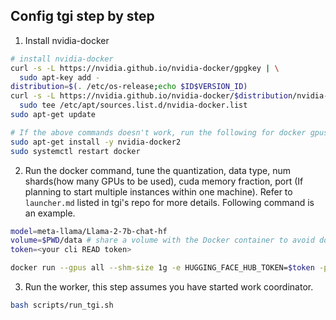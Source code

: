 ## Config tgi step by step

1. Install nvidia-docker

```bash
# install nvidia-docker
curl -s -L https://nvidia.github.io/nvidia-docker/gpgkey | \
  sudo apt-key add -
distribution=$(. /etc/os-release;echo $ID$VERSION_ID)
curl -s -L https://nvidia.github.io/nvidia-docker/$distribution/nvidia-docker.list | \
  sudo tee /etc/apt/sources.list.d/nvidia-docker.list
sudo apt-get update

# If the above commands doesn't work, run the following for docker gpus not found problem
sudo apt-get install -y nvidia-docker2
sudo systemctl restart docker
```

2. Run the docker command, tune the quantization, data type, num shards(how many GPUs to be used), cuda memory fraction, port (If planning to start multiple instances within one machine). Refer to `launcher.md` listed in tgi's repo for more details. Following command is an example.

```bash
model=meta-llama/Llama-2-7b-chat-hf
volume=$PWD/data # share a volume with the Docker container to avoid downloading weights every run
token=<your cli READ token>

docker run --gpus all --shm-size 1g -e HUGGING_FACE_HUB_TOKEN=$token -p 8080:80 -v $volume:/data ghcr.io/huggingface/text-generation-inference:1.1.0 --model-id $model --num-shard 4 --dtype float16 --cuda-memory-fraction 0.45
```

3. Run the worker, this step assumes you have started work coordinator.

```bash
bash scripts/run_tgi.sh
```
